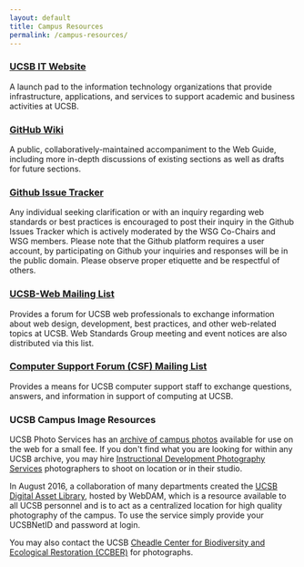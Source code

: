 ```yaml
---
layout: default
title: Campus Resources
permalink: /campus-resources/
---
```


### [UCSB IT Website](https://it.ucsb.edu/)

A launch pad to the information technology organizations that provide
infrastructure, applications, and services to support academic and business
activities at UCSB.

### [GitHub Wiki](https://github.com/ucsb-wsg/ucsb-wsg.github.io/wiki)

A public, collaboratively-maintained accompaniment to the Web Guide, including
more in-depth discussions of existing sections as well as drafts for future
sections.

### [Github Issue Tracker](https://github.com/ucsb-wsg/ucsb-wsg.github.io/issues)

Any individual seeking clarification or with an inquiry regarding web standards or best practices is encouraged to post their inquiry in the Github Issues Tracker which is actively moderated by the WSG Co-Chairs and WSG members. Please note that the Github platform requires a user account, by participating on Github your inquiries and responses will be in the public domain. Please observe proper etiquette and be respectful of others.

### [UCSB-Web Mailing List](https://lists.noc.ucsb.edu/mailman/listinfo/ucsb-web)

Provides a forum for UCSB web professionals to exchange information about web
design, development, best practices, and other web-related topics at UCSB. Web
Standards Group meeting and event notices are also distributed via this list.

### [Computer Support Forum (CSF) Mailing List](https://lists.noc.ucsb.edu/mailman/listinfo/csf)

Provides a means for UCSB computer support staff to exchange questions,
answers, and information in support of computing at UCSB.

### UCSB Campus Image Resources

UCSB Photo Services has an
[archive of campus photos](http://ucsbphoto.photoshelter.com/) available for
use on the web for a small fee. If you don't find what you are looking for within any UCSB archive,
you may hire [Instructional Development Photography Services](http://photo.production.id.ucsb.edu/) photographers to shoot on location or in their studio.

In August 2016, a collaboration of many departments created the [UCSB Digital Asset Library](https://ucsb.webdamdb.com/
), hosted by WebDAM, which is a resource available to all UCSB personnel and is to act as a centralized location for high quality photography of the campus. To use the service simply provide your UCSBNetID and password at login.

You may also contact the UCSB
[Cheadle Center for Biodiversity and Ecological Restoration (CCBER)](http://ccber.ucsb.edu)
for photographs.
